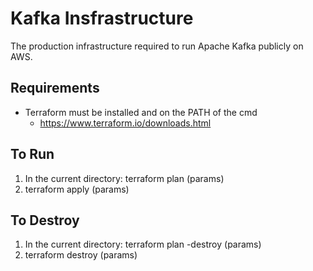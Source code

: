 # Kafka Insfrastructure

The production infrastructure required to run Apache Kafka publicly on AWS.

## Requirements 
- Terraform must be installed and on the PATH of the cmd
    - https://www.terraform.io/downloads.html

## To Run 
1. In the current directory: terraform plan (params)
2. terraform apply (params)

## To Destroy
1. In the current directory: terraform plan -destroy (params)
2. terraform destroy (params)